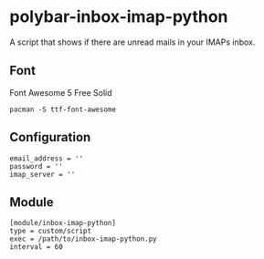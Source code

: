 # polybar-inbox-imap-python

A script that shows if there are unread mails in your IMAPs inbox. 

## Font

Font Awesome 5 Free Solid

`pacman -S ttf-font-awesome`

## Configuration

```
email_address = ''
password = ''
imap_server = ''
```

## Module

```
[module/inbox-imap-python]
type = custom/script
exec = /path/to/inbox-imap-python.py
interval = 60
```
